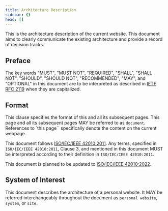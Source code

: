 ```yaml
---
title: Architecture Description
sidebar: {}
head: []
---
```


This is the architecture description of the current website.
This document aims to clearly communicate the existing architecture and provide a record of decision tracks.

## Preface

The key words "MUST", "MUST NOT", "REQUIRED", "SHALL", "SHALL NOT", "SHOULD", "SHOULD NOT", "RECOMMENDED", "MAY", and "OPTIONAL" in this document are to be interpreted as described in [IETF RFC 2119](https://datatracker.ietf.org/doc/html/rfc2119) when they are capitalized.

## Format

This clause specifies the format of this and all its subsequent pages.
This page and all its subsequent pages MAY be referred to as `document`.
References to `this page`` specifically denote the content on the current webpage.

This document follows [ISO/IEC/IEEE 42010:2011](https://www.iso.org/standard/50508.html).
Any terms, specified in `ISO/IEC/IEEE 42010:2011`, Clause 3, and mentioned in this document MUST be interpreted according to their definition in `ISO/IEC/IEEE 42010:2011`.

This document is planned to be updated to [ISO/IEC/IEEE 42010:2022](https://www.iso.org/standard/74393.html).

## System of Interest

This document describes the architecture of a personal website.
It MAY be referred interchangeably throughout the document as `personal website`, `system`, or `site`.
